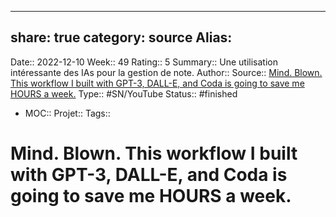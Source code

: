 
---
share: true 
category: source
Alias:
---
Date:: 2022-12-10
Week:: 49
Rating:: 5
Summary:: Une utilisation intéressante des IAs pour la gestion de note.
Author::
Source:: [Mind. Blown. This workflow I built with GPT-3, DALL-E, and Coda is going to save me HOURS a week.](https://www.youtube.com/watch?v=b9L0YAMaLf0)
Type:: #SN/YouTube 
Status:: #finished 
- MOC::
Projet:: 
Tags:: 

# Mind. Blown. This workflow I built with GPT-3, DALL-E, and Coda is going to save me HOURS a week.

